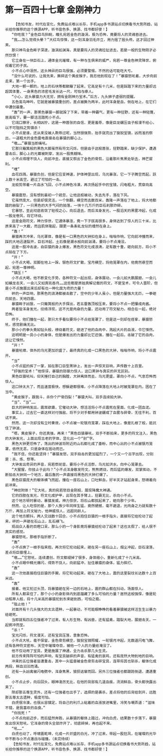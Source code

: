 # 第一百四十七章 金刚神力
        【告知书友，时代在变化，免费站点难以长存，手机app多书源站点切换看书大势所趋，站长给你推荐的这个换源APP，听书音色多、换源、找书都好使！】
       “你吃我？”金色巨鸟斜睨，瞳孔宛若金色的漩涡，极为恐怖，竟要将人的灵魂吞进去。
       “我……怎么觉得头晕？”大红鸟惊悚，这一刻浑身羽毛炸立，用力摇了摇头颅，这才回过神来。
       那只神鸟金色眸子深邃，漩涡如渊海，真是要将人的灵魂拉扯进去，若是一般的生物刚才必然饮恨！
       它立身在一块巨石上，通体金光璀璨，有一种与生俱来的威严，宛若一尊金色神灵降世，俯视着它的子民。
       小不点心中凛然，这头神异的巨鸟很强，必须要警惕，不然的话可能吃大亏。
       “没什么可说的，让我先来，撕碎这个黄皮猴子，我忍他到现在了！”暴猿怒吼着，大步向前走来，第一个出手。
       大地一颤一颤的，地上的石块等都颠簸了起来，它高足有十几米，但是踩踏下来的力量却远超其体重，一身黑色的浓密毛发长达一尺，可怕与瘆人。
       “小心，这头暴猿力大无穷，拥有金刚神力宝术。”后方，九头狮子虚弱的提醒。
       五色鸾鸟呻吟，它就是被暴猿重创的，差点被撕为两半，此时浑身是血，倒在地上，在它们中遭创最重。
       “轰”的一声，那黑色暴猿一脚就跺了下来，带着一种霸气，更有一种狂野，还有一种轻蔑，居高临下，要一脚活活踏死小不点。
       它阔口獠牙，长相凶狞，这是一种嚣张的自信，更是羞辱，像是巨龙碾压虫子般漫不经心，以不可阻挡之势镇杀！
       小不点是谁，还从来没被人欺辱过呢，当然很强势，抬手就亮出了狻猊宝镜，凶而准的祭出，一道粗大的金色雷电直接击在暴猿的脚心上。
       “嗷……”暴猿当即痛吼。
       它那只簸箕般的黑色大脚虽然有符文闪烁，但是由于这般嚣张，狂野踏来，缺少保护，遭遇雷击后，脚心上的光幕被刺穿，发出一股焦糊味。
       小不点得理不饶人，向前冲去，直接又祭出了金色的骨剪，沿着那片焦黑处斩去，神芒犀利。
       “噗”
       血花四溅，暴猿负创，但是它应变神速，护体神罡出现，乌光暴涨，它一下子腾空而起，跃上数十米高空，避过了可怕的一击。
       龙蛟剪带着一片血水飞回，小不点神色冷漠，再次扬起手中的宝镜，闪电粗大，贯穿向高空。
       暴猿震怒，没有想到最初一个疏忽，让他这般被动，失去先手，落在下风。
       它虽然庞大，但是却很灵活，一个倒翻，横空而去数百米，轰隆一声落在了地上，将大地都踏的崩裂了，一只黑色的大手气闷的拍落，一块十几万斤的巨石刹那炸碎。
       它暴怒，至此彻底收敛了轻视之心，向后退去，而后浑身发光，一股滔天的黑雾冲起，化成一股龙卷风，将它环绕。
       这是金刚符文，神力惊世，它通体暴涨，竟一下子拔高很多，身体达到了惊人的三十米，比原来高了一大截，而且肌体隆起，跟更一条条虬龙似的缠然在身上。
       “轰！”
       暴猿再次冲来，乌光罩体，像是有一口黑色的大钟扣在身上，嗡嗡作响，它向前冲撞而来，踩的大地迅速裂开，巨石冲起，土石像是潮水般向前汹涌，要将小不点淹没。
       这是一股冲击波，自巨猿的身上爆发，黑色符文化成浪涛，足有数十重，砸向前方，将小不点拍在了下方。
       “开！”
       小不点大喝，双脚在地上一跺，银色符文扩散，宝月横空，将他笼罩在内，他竟然悬空而起，宛若一尊神明。
       “镇压！”
       小不点大喝，他不断变化手势，各种符文一起出现，身体展动，一会儿如大鹏展翅，一会儿如螭龙击天，一会儿又如真犼吞月……这些都是原始真解记载的符文，不是宝术，可令人晋阶，但是小不点施展出来后却有也一种化腐为奇的力量！
       砰的一声巨响，那黑色的浪涛都被击散了，空中的少年人虽小，但是力量强大无匹，一拳砸向前去，天地四震。
       暴猿眸子凶狠，一只簸箕般的大手探出，若五雷轰顶般压来，要将小不点一把攥成肉酱。
       两者皆浑身发光，纹络浮现，这不光是肉身的力量，还动用了符文秘力，相合在一起，绝对恐怖。
       终于，他们撞在一起，那只大手看似要将小不点给笼罩了，但是这一刻却在痉挛，暴猿怒吼，感觉剧痛无比。
       那小小的拳头竟如钻头般，缭绕着符文，砸进了他的血肉中，溅起大片的血液，令它悚然。
       这明明是一具小小的身体，但是爆发出的力量却比它还强，撞在一起后，击破了它的血肉，这让它悚然。
       “开！”
       暴猿吼啸，体外的乌光更加炽盛了，最终真的化成一口黑色的大钟，嗡嗡作响，将小不点震开。
       “当”
       小不点猛的挥了一掌，拍在那口巨型黑钟上，发出一声惊天巨响，声传数十上百里。
       “好强的宝术！”他惊讶，暴猿的防御力惊人，这口黑钟与真实的并无区别。
       黑色巨猿吼叫，仰天捶打自己的胸膛，大钟离体而去，乌光更盛，罩向小不点，气息恐怖而惊人。
       这口钟太大了，而且速度极快，想躲避都很难，小不点降落在大地上时被笼罩在内，困在了当中。
       “黄皮猴子，跟我斗，杀你个尸骨四裂！”暴猿大叫，双手连续拍大钟。
       “当”、“当”……
       巨大的钟响发出，震耳欲聋，它催动大钟，想活活将小不点震死在里面，化成一团血泥。
       事实上，过去它一直这样对付强敌，将不少对手都用钟波碾成了血雾与碎骨，无往不利，百试不爽。
       然而，这一次却没有立时奏效，小不点被一轮银月笼罩，踩在大地上，像是扎根了般，抵抗住了钟波。
       “嗯，黄皮猴子，你还真强，再来！”黑色巨猿暴吼，双手不断拍来，更多的符文注入，黑色的大钟发光，上面出现古老的字体，显化出一个“封”字。
       黑色大钟更恐怖了，荡出的钟波将附近的山石都化成了齑粉，而中心出的小不点被银月笼罩，依然无恙，只是身体在摇动而已。
       “我不信，你还能坚持！”暴猿发怒，双手拍击的更加猛烈了，一个又一个古字出现，分别是：杀、炼、祭等。
       大钟发出奇异的声音，宛若祭祀音，要将小不点活祭，乌光如洪水，向中心笼罩去。
       “大猩猩，你技止于此吗？”小不点浑身散发符文，熊熊燃烧，而后猛的爆发，双掌挥动，不断拍击大钟同一个地方，最后轰的一声直接将黑色的大钟打爆了。
       黑色巨猿庞大的躯体横飞而起，撞在一座石山上，口吐鲜血，好半天才站起身来，怒啸着向前冲来。
       “神纹附体！”它大吼，真的宛若怒目金刚般，展现降魔大神通。
       它的四肢在发光，符文化成护甲，出现在其手臂上，狂霸无比，杀向小不点。
       这个地方顿时暴动，暴猿发威，神力惊世，将石山都拔起来了，砸向那个少年。
       然而，让人吃惊的是，那个人族少年同样生猛，竟然硬撼，毫不避退，光肉身之力就有数十万斤，再加上符文秘力，他神威惊人，远超同龄人。
       这个地方颤抖，两人交战数十回合，小不点抱住巨猿的一根手指头，直接将它给抡动了起来，砰的一声砸在石山上，乱石横飞。
       观战众人看的目瞪口呆，那么小的一个身影竟将暴猿给抡动了起来？这也太假了，给人很不真实的感觉。
       暴猿怒吼，那根手指折断了。
       “轰”
       小不点换了一根手指来抱，再次将它抡动起来，砸在另一座石山上，烟尘冲起，巨石滚落，差点将巨猿埋上。
       “嗷……”它怒吼，连续遭创，符文都褪掉了很多，身体缩小，重新化成了十几米高。
       小不点眼中精光爆闪，得势不饶人，向前猛冲，扯住暴猿的身体，猛力摔打。
       “轰”
       这一次他直接抱住巨猿的手腕，将它轮动起来，砸在了大地上，震的这里裂纹长达数十上百米远。
       “轰”
       接着，他又抡过头顶，将暴猿砸在另一边的石地上，震的群山都在抖动，场面惊人。
       所有人都呆住了，那个小小的身影体内到底蕴藏了多么可怕的力量？居然这般强悍，像是轮动稻草人般，将十几米高的暴猿抡到东来砸到西，可怕之极。
       “阻止他！”
       对面共有十几头强大的太古遗种，一起暴动，不可能眼睁睁的看着暴猿被这样活生生以暴力给砸死。
       当即就有四五位强者冲了过来，有人形生物，有凶兽，还有猛禽，踏裂大地，展翅击天，一起俯冲而至。
       “杀！”
       宝光闪烁，符文漫天，还有宝具压落，景象恐怖。
       小不点大吼，毫不保留，金色骨剪横空，狻猊宝镜照耀，一轮银月冲起，无数道闪电飞舞，还有各种符文密布，天空中璀璨夺目，被他一个人的力量给淹没了。
       他不仅动用了宝具，更是施展了神通，全力击杀那几头生灵。
       前方传来阵阵可怕的声响，有宝具破碎的声音，有猛禽的哀鸣，还有庞然大物到地的巨响。
       冲来的五位强者皆遭重击，其中一头猛兽被金色骨剪击碎宝具，连带将其也斩杀，躯体化成两段，鲜血汩汩而涌。
       还有一头凶禽被闪电劈中，浑身焦黑，狼狈逃窜而回。另外三位强者也都踉跄倒退，遭遇重创。
       小不点止步，向后回头，眼神凌厉无比，在他的背部有几道血痕，流淌鲜血，骨头都快露出来了。
       除却那五尊生灵外，还有一位强者也出手了，选择的是袭杀，差点将他的后背给剖开，远胜那五尊太古遗种，极度可怕。
       白虎很冷漠，也很从容镇定，将自己的利爪上粘着的血液放进嘴里，冷笑与嘲弄道：“滋味不错，是我喜欢的血食。”
       “你找死！”
       小不点向前迈步，而后猛然奔跑，从暴猿的躯体上踏过，冲向白虎，结果数十步落下，暴猿发出惊天怒吼，它浑身的骨头全部炸开了，彻底碎掉，再也起不来。
       “吼……”
       白虎也动了，呼啸震乾坤，化成一片炽盛的白光，冲了过来，带起一股狂风，在璀璨的光华中不断与小不点激战与碰撞。（未完待续）
       【告知书友，时代在变化，免费站点难以长存，手机app多书源站点切换看书大势所趋，站长给你推荐的这个换源APP，听书音色多、换源、找书都好使！】